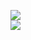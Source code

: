 [![](https://img.shields.io/badge/Made%20With-Github%20Spray-lightgrey.svg?style=for-the-badge&logo=github)](https://github.com/Annihil/github-spray#3394)  
[![](https://i.imgur.com/2DrTn0Z.gif)](https://github.com/Annihil/github-spray)